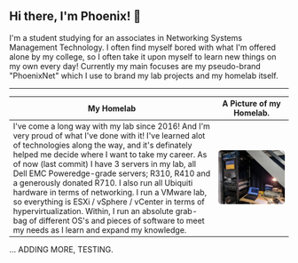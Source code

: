 ## Hi there, I'm Phoenix! 👋
I'm a student studying for an associates in Networking Systems Management Technology.
I often find myself bored with what I'm offered alone by my college, so I often take it upon myself to learn new things on my own every day!
Currently my main focuses are my pseudo-brand "PhoenixNet" which I use to brand my lab projects and my homelab itself.

---

My Homelab | A Picture of my Homelab.
------------ | -------------
I've come a long way with my lab since 2016! And I'm very proud of what I've done with it! I've learned alot of technologies along the way, and it's definately helped me decide where I want to take my career. As of now (last commit) I have 3 servers in my lab, all Dell EMC Poweredge-grade servers; R310, R410 and a generously donated R710. I also run all Ubiquiti hardware in terms of networking. I run a VMware lab, so everything is ESXi / vSphere / vCenter in terms of hypervirtualization. Within, I run an absolute grab-bag of different OS's and pieces of software to meet my needs as I learn and expand my knowledge. | ![Lab Picture](/images/labimagerounded.png)

... ADDING MORE, TESTING.
